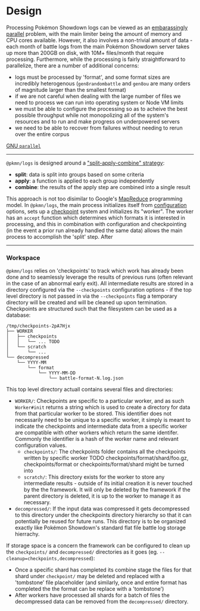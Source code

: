 # Design

Processing Pokémon Showdown logs can be viewed as an [embarassingly
parallel](https://en.wikipedia.org/wiki/Embarrassingly_parallel) problem, with the main limiter
being the amount of memory and CPU cores available. However, it also involves a non-trivial amount
of data - each month of battle logs from the main Pokémon Showdown server takes up more than 200GB
on disk, with 10M+ files/month that require processing. Furthermore, while the processing is fairly
straightforward to parallelize, there are a number of additional concerns:

- logs must be processed by 'format', and some format sizes are incredibly heterogenous
  (`gen8randombattle` and `gen8ou` are many orders of magnitude larger than the smallest format)
- if we are not careful when dealing with the large number of files we need to process we can run
  into operating system or Node VM limits
- we must be able to configure the processing so as to acheive the best possible throughput while
  not monopolizing all of the system's resources and to run and make progress on underpowered
  servers
- we need to be able to recover from failures without needing to rerun over the entire corpus

[GNU `parallel`](https://www.gnu.org/software/parallel/)

---

`@pkmn/logs` is designed around a ["split-apply-combine" strategy](https://vita.had.co.nz/papers/plyr.html):

- **split**: data is split into groups based on some criteria
- **apply**: a function is applied to each group independently
- **combine**: the results of the apply step are combined into a single result

This approach is not too disimilar to Google's [MapReduce](https://en.wikipedia.org/wiki/MapReduce)
programming model. In `@pkmn/logs`, the main process initializes itself from
[configuration](config.ts) options, sets up a [checkpoint](checkpoints.ts) system and initializes
its "worker". The worker has an `accept` function which determines which formats it is interested in
processing, and this in combination with configuration and checkpointing (in the event a prior run
already handled the same data) allows the main process to accomplish the 'split' step. After

---

### Workspace

`@pkmn/logs` relies on 'checkpoints' to track which work has already been done and to seamlessly
leverage the results of previous runs (often relevant in the case of an abnormal early exit). All
intermediate results are stored in a directory configured via the `--checkpoints` configuration
options - if the top level directory is not passed in via the `--checkpoints` flag a temporary directory will be created and will be cleaned up upon termination. Checkpoints are structured such
that the filesystem can be used as a database:

    /tmp/checkpoints-2pA7Hjx
    ├── WORKER
    │   ├── checkpoints
    │   │   └── ... TODO
    │   └── scratch
    │       └── ...
    └── decompressed
        └── YYYY-MM
            └── format
                └── YYYY-MM-DD
                    └── battle-format-N.log.json

This top level directory actuall contains several files and directories:

- `WORKER/`: Checkpoints are specific to a particular worker, and as such `Worker#init` returns a
  string which is used to create a directory for data from that particular worker to be stored. This
  identifier does not necessarily need to be unique to a specific worker, it simply is meant to
  indicate the checkpoints and intermediate data from a specific worker are compatible with other
  workers which return the same identifer. Commonly the identifier is a hash of the worker name and
  relevant configuration values.
  - `checkpoints/`: The checkpoints folder contains all the checkpoints written by specific worker
    TODO checkpoints/format/shard/foo.gz, checkpoints/format or checkpoints/format/shard might be
    turned into
  - `scratch/`: This directory exists for the worker to store any intermediate results - outside of
    its initial creation it is never touched by the the framework. It will only be deleted by the
    framework if the parent directory is deleted, it is up to the worker to manage it as necessary.
- `decompressed/`: If the input data was compressed it gets decompressed to this directory under
  the checkpoints directory hierarchy so that it can potentially be reused for future runs. This
  directory is to be organized exactly like Pokémon Showdown's standard flat file battle log
  storage hierrachy.

If storage space is a concern the framework can be configured to clean up the `checkpoints/` and
`decompressed/` directories as it goes (eg. `--cleanup=checkpoints,decompressed`):

- Once a specific shard has completed its combine stage the files for that shard under
  `checkpoint/` may be deleted and replaced with a 'tombstone' file placeholder (and similarly,
  once and entire format has completed the the format can be replace with a 'tombstone')
- After workers have processed all shards for a batch of files the decompressed data can be removed
  from the `decompressed/` directory.

